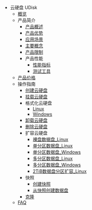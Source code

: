* 云硬盘 UDisk
    * [概览](storage_cdn/udisk/overview)
    * 产品简介
        * [产品概述](storage_cdn/udisk/introduction/overview)
        * [产品优势](storage_cdn/udisk/introduction/advantages)
        * [应用场景](storage_cdn/udisk/introduction/scenario)
        * [主要概念](storage_cdn/udisk/introduction/concepts)
        * [产品限制](storage_cdn/udisk/introduction/limit)
        * 产品性能
            * [性能指标](storage_cdn/udisk/introduction/performance/account)
            * [测试工具](storage_cdn/udisk/introduction/performance/rssd)
    * [产品价格](storage_cdn/udisk/price)
    * 操作指南
        * [创建云硬盘](storage_cdn/udisk/userguide/create)
        * [挂载云硬盘](storage_cdn/udisk/userguide/mount)
        * 格式化云硬盘
            * [Linux](storage_cdn/udisk/userguide/format/linux)
            * [Windows](storage_cdn/udisk/userguide/format/windows)
        * [卸载云硬盘](storage_cdn/udisk/userguide/umount)
        * [删除云硬盘](storage_cdn/udisk/userguide/remove)
        * 扩容云硬盘
            * [裸盘数据盘_Linux](storage_cdn/udisk/userguide/extend/linux_raw)
            * [单分区数据盘_Linux](storage_cdn/udisk/userguide/extend/linux_single)
            * [单分区数据盘_Windows](storage_cdn/udisk/userguide/extend/windows_single)
            * [多分区数据盘_Linux](storage_cdn/udisk/userguide/extend/linux_more)
            * [多分区数据盘_Windows](storage_cdn/udisk/userguide/extend/windows_more)
            * [2TiB数据盘分区扩容_Linux](storage_cdn/udisk/userguide/extend/linux_2tib)
        * 快照
            * [创建快照](storage_cdn/udisk/userguide/snapshot/create)
            * [从快照创建数据盘](storage_cdn/udisk/userguide/snapshot/fromsnapshottodisk)
        * [克隆](storage_cdn/udisk/userguide/clone)
    * [FAQ](storage_cdn/udisk/faq)
    
    
        